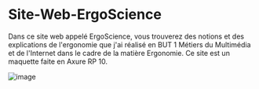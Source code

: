 # Site-Web-ErgoScience
Dans ce site web appelé ErgoScience, vous trouverez des notions et des explications de l'ergonomie que j'ai réalisé en BUT 1 Métiers du Multimédia et de l'Internet dans le cadre de la matière Ergonomie. Ce site est un maquette faite en Axure RP 10.

![image](https://github.com/user-attachments/assets/028bc0e7-d5a4-486a-825e-0665031b3f99)
